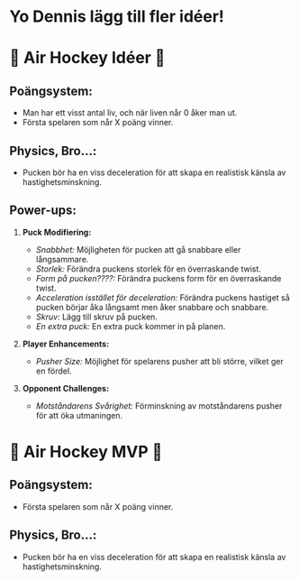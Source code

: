 # Yo Dennis lägg till fler idéer!

# 🏒 Air Hockey Idéer 🏒


## Poängsystem:
- Man har ett visst antal liv, och när liven når 0 åker man ut.
- Första spelaren som når X poäng vinner.

## Physics, Bro...:
- Pucken bör ha en viss deceleration för att skapa en realistisk känsla av hastighetsminskning.

## Power-ups:
1. **Puck Modifiering:**
   - *Snabbhet:* Möjligheten för pucken att gå snabbare eller långsammare.
   - *Storlek:* Förändra puckens storlek för en överraskande twist.
   - *Form på pucken????:* Förändra puckens form för en överraskande twist.
   - *Acceleration isstället för deceleration:* Förändra puckens hastiget så pucken börjar åka långsamt men åker snabbare och snabbare.
   - *Skruv:* Lägg till skruv på pucken.
   - *En extra puck:* En extra puck kommer in på planen.

2. **Player Enhancements:**
   - *Pusher Size:* Möjlighet för spelarens pusher att bli större, vilket ger en fördel.
   
3. **Opponent Challenges:**
   - *Motståndarens Svårighet:* Förminskning av motståndarens pusher för att öka utmaningen.


# 🏒 Air Hockey MVP 🏒

## Poängsystem:
- Första spelaren som når X poäng vinner.

## Physics, Bro...:
- Pucken bör ha en viss deceleration för att skapa en realistisk känsla av hastighetsminskning.
